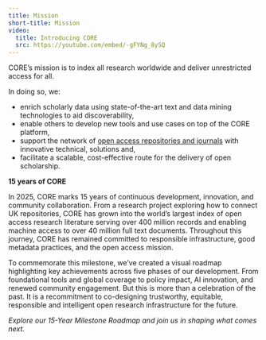 ```yaml
---
title: Mission
short-title: Mission
video:
  title: Introducing CORE
  src: https://youtube.com/embed/-gFYNg_8ySQ
---
```

CORE’s mission is to index all research worldwide
and deliver unrestricted access for all.

In doing so, we:

* enrich scholarly data using state-of-the-art text and data mining
  technologies to aid  discoverability,
* enable others to develop new tools and use cases on top
  of the CORE platform,
* support the network of [open access repositories and journals](~how-core-supports-open-access)
  with innovative technical, solutions and,
* facilitate a scalable, cost-effective route for the delivery
  of open scholarship.



**15 years of CORE**

In 2025, CORE marks 15 years of continuous development, innovation, and community collaboration. From a research project exploring how to connect UK repositories, CORE has grown into the world’s largest index of open access research literature serving over 400 million records and enabling machine access to over 40 million full text documents. Throughout this journey, CORE has remained committed to responsible infrastructure, good metadata practices, and the open access mission.

To commemorate this milestone, we’ve created a visual roadmap highlighting key achievements across five phases of our development. From foundational tools and global coverage to policy impact, AI innovation, and renewed community engagement. But this is more than a celebration of the past. It is a recommitment to co-designing trustworthy, equitable, responsible and intelligent open research infrastructure for the future.

*Explore our 15-Year Milestone Roadmap and join us in shaping what comes next.*
